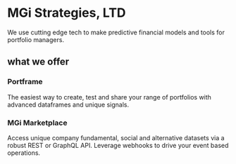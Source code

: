 # MGi Strategies, LTD

We use cutting edge tech to make predictive financial models and tools for portfolio managers.



## what we offer

### Portframe

The easiest way to create, test and share your range of portfolios with advanced dataframes and unique signals. 

### MGi Marketplace

Access unique company fundamental, social and alternative datasets via a robust REST or GraphQL API. Leverage webhooks to drive your event based operations.
